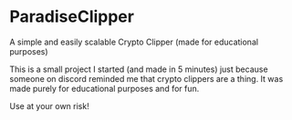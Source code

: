 # ParadiseClipper
A simple and easily scalable Crypto Clipper (made for educational purposes)

This is a small project I started (and made in 5 minutes) just because someone on discord reminded me that crypto clippers are a thing.
It was made purely for educational purposes and for fun.

Use at your own risk!
